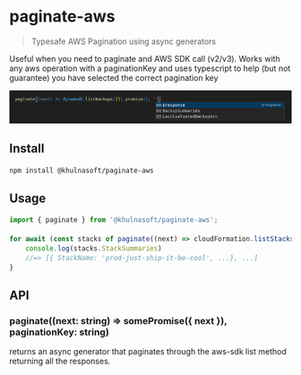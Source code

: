 # paginate-aws

> Typesafe AWS Pagination using async generators

Useful when you need to paginate and AWS SDK call (v2/v3). Works with any aws operation with a paginationKey and uses typescript to help (but not guarantee) you have selected the correct pagination key

![Pagination Key Help](example.png)



## Install

```bash
npm install @khulnasoft/paginate-aws
```

## Usage
```js
import { paginate } from '@khulnasoft/paginate-aws';

for await (const stacks of paginate((next) => cloudFormation.listStacks({ NextToken: next }).promise(), 'NextToken')) {
    console.log(stacks.StackSummaries)
    //=> [{ StackName: 'prod-just-ship-it-be-cool', ...}, ...]
}
```
## API

### paginate((next: string) => somePromise({ next }), paginationKey: string)

returns an async generator that paginates through the aws-sdk list method returning all the responses.
